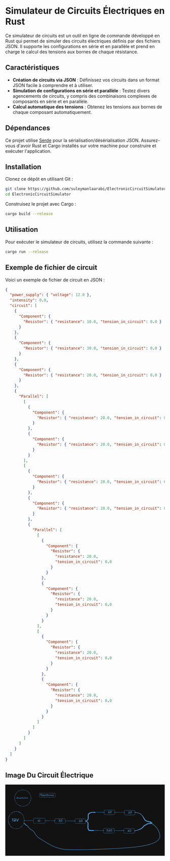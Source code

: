 # Simulateur de Circuits Électriques en Rust

Ce simulateur de circuits est un outil en ligne de commande développé en Rust qui permet de simuler des circuits électriques définis par des fichiers JSON. Il supporte les configurations en série et en parallèle et prend en charge le calcul des tensions aux bornes de chaque résistance.

## Caractéristiques

- **Création de circuits via JSON** : Définissez vos circuits dans un format JSON facile à comprendre et à utiliser.
- **Simulation de configurations en série et parallèle** : Testez divers agencements de circuits, y compris des combinaisons complexes de composants en série et en parallèle.
- **Calcul automatique des tensions** : Obtenez les tensions aux bornes de chaque composant automatiquement.

## Dépendances

Ce projet utilise [Serde](https://serde.rs/) pour la sérialisation/désérialisation JSON. Assurez-vous d'avoir Rust et Cargo installés sur votre machine pour construire et exécuter l'application.

## Installation

Clonez ce dépôt en utilisant Git :

```bash
git clone https://github.com/suleymanlaarabi/ElectronicCircuitSimulator.git
cd ElectronicCircuitSimulator
```

Construisez le projet avec Cargo :

```bash
cargo build --release
```

## Utilisation

Pour exécuter le simulateur de circuits, utilisez la commande suivante :

```bash
cargo run --release
```

## Exemple de fichier de circuit

Voici un exemple de fichier de circuit en JSON :

```json
{
  "power_supply": { "voltage": 12.0 },
  "intensity": 0.0,
  "circuit": [
    {
      "Component": {
        "Resistor": { "resistance": 10.0, "tension_in_circuit": 0.0 }
      }
    },
    {
      "Component": {
        "Resistor": { "resistance": 30.0, "tension_in_circuit": 0.0 }
      }
    },
    {
      "Component": {
        "Resistor": { "resistance": 20.0, "tension_in_circuit": 0.0 }
      }
    },
    {
      "Parallel": [
        [
          {
            "Component": {
              "Resistor": { "resistance": 20.0, "tension_in_circuit": 0.0 }
            }
          },
          {
            "Component": {
              "Resistor": { "resistance": 20.0, "tension_in_circuit": 0.0 }
            }
          }
        ],
        [
          {
            "Component": {
              "Resistor": { "resistance": 20.0, "tension_in_circuit": 0.0 }
            }
          },
          {
            "Component": {
              "Resistor": { "resistance": 20.0, "tension_in_circuit": 0.0 }
            }
          },
          {
            "Parallel": [
              [
                {
                  "Component": {
                    "Resistor": {
                      "resistance": 20.0,
                      "tension_in_circuit": 0.0
                    }
                  }
                },
                {
                  "Component": {
                    "Resistor": {
                      "resistance": 20.0,
                      "tension_in_circuit": 0.0
                    }
                  }
                }
              ],
              [
                {
                  "Component": {
                    "Resistor": {
                      "resistance": 20.0,
                      "tension_in_circuit": 0.0
                    }
                  }
                },
                {
                  "Component": {
                    "Resistor": {
                      "resistance": 20.0,
                      "tension_in_circuit": 0.0
                    }
                  }
                }
              ]
            ]
          }
        ]
      ]
    }
  ]
}
```

## Image Du Circuit Électrique

![Circuit Électrique](shema.png)

